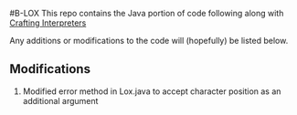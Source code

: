 #B-LOX
This repo contains the Java portion of code following along with [Crafting Interpreters](https://craftinginterpreters.com/) 

Any additions or modifications to the code will (hopefully)
be listed below.


## Modifications
1. Modified error method in Lox.java to accept character position as an additional argument